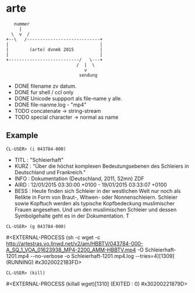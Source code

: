 # arte

       nummer
         |    
      \  v  /
    +--\   /----------------------------+
    |                                   |
    |        (arte) dvnmk 2015          |
    |                                   |
    +---------------------------/   \---+
                               /  |  \
                                  v     
                                sendung
                                       
* DONE filename zv datum.
* DONE fur shell / ccl only 
* DONE Unicode suppport als file-name y alle.
* DONE file-nanme.log - "mp4"
* TODO concatenate -> string-stream
* TODO special character -> normal as name

Example
-------

```common-lisp
CL-USER> (i 043784-000)
```

* TITL : "Schleierhaft"
* KURZ : "Über die höchst komplexen Bedeutungsebenen des Schleiers in Deutschland und Frankreich."
* INFO : Dokumentation (Deutschland, 2011, 52mn) ZDF
* AIRD : 12/01/2015 03:30:00 +0100 - 19/01/2015 03:33:07 +0100
* BESS : Heute finden sich Schleier in der westlichen Welt nur noch als Relikte in Form von Braut-, Witwen- oder Nonnenschleiern. Schleier sowie Kopftuch werden als typische Kopfbedeckung muslimischer Frauen angesehen. Und um den muslimischen Schleier und dessen Symbolgehalte geht es in der Dokumentation.
T

```common-lisp
CL-USER> (g 043784-000)
```
#<EXTERNAL-PROCESS (sh -c wget -c http://artestras.vo.llnwd.net/v2/am/HBBTV/043784-000-A_SQ_1_VOA_01623938_MP4-2200_AMM-HBBTV.mp4 -O Schleierhaft-1201.mp4 --no-verbose  -o Schleierhaft-1201.mp4.log --tries=4)[1309] (RUNNING) #x30200221B3FD>

```common-lisp
CL-USER> (kill)
```

#<EXTERNAL-PROCESS (killall wget)[1310] (EXITED : 0) #x30200221879D>
